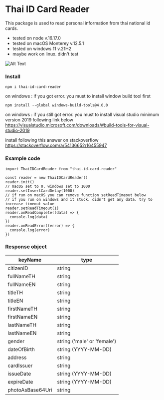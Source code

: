 # Thai ID Card Reader

This package is used to read personal information from thai national id cards.
- tested on node v.16.17.0
- tested on macOS Monterey v.12.5.1
- tested on windows 11 v.21H2
- maybe work on linux. didn't test


![Alt Text](https://github.com/goomgumx/thai-id-card-reader/blob/main/demo.gif?raw=true)

### Install
```
npm i thai-id-card-reader
```

on windows : if you got error. you must to install window build tool first
```
npm install --global windows-build-tools@4.0.0
```
on windows : if you still got error. you must to install visual studio minimum version 2019 following link below 
https://visualstudio.microsoft.com/downloads/#build-tools-for-visual-studio-2019

install following this answer on stackoverflow
https://stackoverflow.com/a/54136652/16455947


### Example code
```
import ThaiIDCardReader from "thai-id-card-reader"

const reader = new ThaiIDCardReader()
reader.init()
// macOS set to 0, windows set to 1000
reader.setInsertCardDelay(1000) 
// if run on macOS you can remove function setReadTimeout below
// if you run on windows and it stuck. didn't get any data. try to increase timeout value
reader.setReadTimeout(1) 
reader.onReadComplete((data) => {
  console.log(data)
})
reader.onReadError((error) => {
  console.log(error)
})

```

### Response object 
| keyName | type |  
| --- | --- |
| citizenID    | string |
| fullNameTH | string |
| fullNameEN | string |
| titleTH | string |
| titleEN | string |
| firstNameTH | string |
| firstNameEN | string |
| lastNameTH | string |
| lastNameEN | string |
| gender | string ('male' or 'female') |
| dateOfBirth | string (YYYY-MM-DD)|
| address | string |
| cardIssuer | string |
| issueDate | string (YYYY-MM-DD)|
| expireDate | string (YYYY-MM-DD)|
| photoAsBase64Uri | string |

